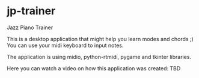 # jp-trainer
Jazz Piano Trainer 

This is a desktop application that might help you learn modes and chords ;)
You can use your midi keyboard to input notes.

The application is using midio, python-rtmidi, pygame and tkinter libraries.

Here you can watch a video on how this application was created: TBD
